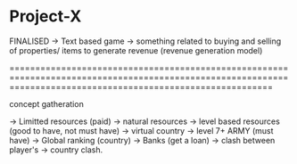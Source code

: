 # Project-X


FINALISED 
	-> Text based game
	-> something related to buying and selling of properties/ items to generate revenue (revenue generation model)


===============================================================================================================================================================



concept gatheration
 
-> Limitted resources (paid)
-> natural resources
-> level based resources (good to have, not must have)
-> virtual country
-> level 7+ ARMY (must have)
-> Global ranking (country)
-> Banks (get a loan)
-> clash between player's
-> country clash.
